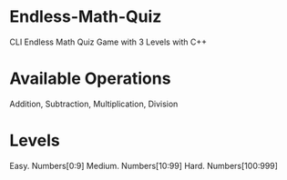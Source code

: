 # Endless-Math-Quiz
CLI Endless Math Quiz Game with 3 Levels with C++

# Available Operations
Addition, Subtraction, Multiplication, Division

# Levels
Easy. Numbers[0:9]
Medium. Numbers[10:99]
Hard. Numbers[100:999]
